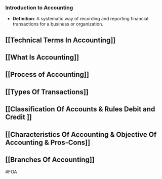 ### Introduction to Accounting

- **Definition**: A systematic way of recording and reporting financial transactions for a business or organization.

## [[Technical Terms In Accounting]]
## [[What Is Accounting]]
## [[Process of Accounting]]
## [[Types Of Transactions]]
## [[Classification Of Accounts & Rules Debit and Credit ]]
## [[Characteristics Of Accounting & Objective Of Accounting & Pros-Cons]]

## [[Branches Of  Accounting]]

#FOA